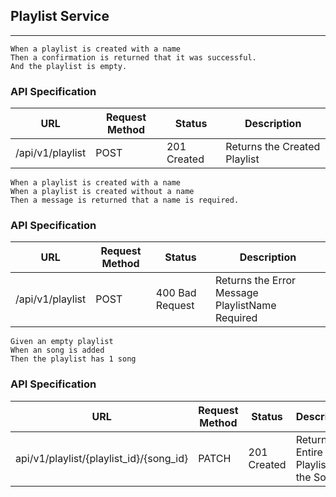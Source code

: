 ## Playlist Service
- - - - - - 

````
When a playlist is created with a name
Then a confirmation is returned that it was successful.
And the playlist is empty.

````

### API Specification
|URL|Request Method|Status|Description|
|---|--------------|------|-----------|
|/api/v1/playlist |POST|201 Created|Returns the Created Playlist |


````
When a playlist is created with a name
When a playlist is created without a name
Then a message is returned that a name is required.

````

### API Specification
|URL|Request Method|Status|Description|
|---|--------------|------|-----------|
|/api/v1/playlist |POST|400 Bad Request|Returns the Error Message PlaylistName Required |



````
Given an empty playlist
When an song is added
Then the playlist has 1 song
````

### API Specification
|URL|Request Method|Status|Description|
|---|--------------|------|-----------|
|api/v1/playlist/{playlist_id}/{song_id} |PATCH|201 Created|Returns the Entire Playlist with the Songs|

